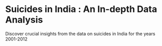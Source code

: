 # Suicides in India : An In-depth Data Analysis
Discover crucial insights from the data on suicides in India for the years 2001-2012

